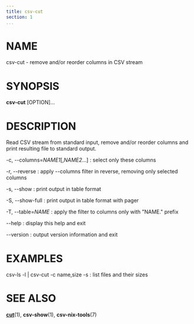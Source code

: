 ```yaml
---
title: csv-cut
section: 1
...
```


# NAME #

csv-cut - remove and/or reorder columns in CSV stream

# SYNOPSIS #

**csv-cut** [OPTION]...

# DESCRIPTION #

Read CSV stream from standard input, remove and/or reorder columns and print
resulting file to standard output.

-c, --columns=*NAME1*[,*NAME2*...]
:   select only these columns

-r, --reverse
:   apply --columns filter in reverse, removing only selected columns

-s, --show
:   print output in table format

-S, --show-full
:   print output in table format with pager

-T, --table=*NAME*
:   apply the filter to columns only with "NAME." prefix

--help
:   display this help and exit

--version
:   output version information and exit

# EXAMPLES #

csv-ls -l | csv-cut -c name,size -s
:   list files and their sizes

# SEE ALSO #

**[cut](http://man7.org/linux/man-pages/man1/cut.1.html)**(1),
**csv-show**(1), **csv-nix-tools**(7)
